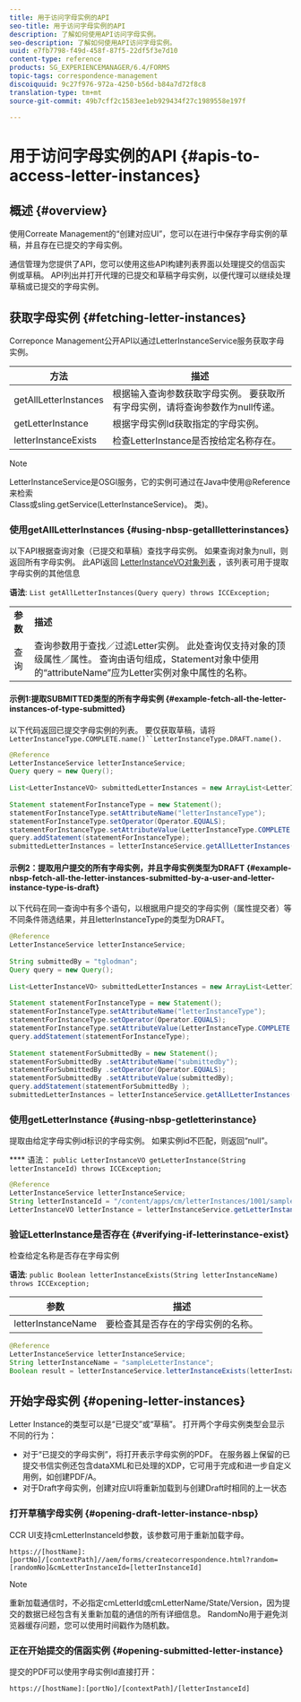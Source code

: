 ```yaml
---
title: 用于访问字母实例的API
seo-title: 用于访问字母实例的API
description: 了解如何使用API访问字母实例。
seo-description: 了解如何使用API访问字母实例。
uuid: e7fb7798-f49d-458f-87f5-22df5f3e7d10
content-type: reference
products: SG_EXPERIENCEMANAGER/6.4/FORMS
topic-tags: correspondence-management
discoiquuid: 9c27f976-972a-4250-b56d-b84a7d72f8c8
translation-type: tm+mt
source-git-commit: 49b7cff2c1583ee1eb929434f27c1989558e197f

---
```



# 用于访问字母实例的API {#apis-to-access-letter-instances}

## 概述 {#overview}

使用Correate Management的“创建对应UI”，您可以在进行中保存字母实例的草稿，并且存在已提交的字母实例。

通信管理为您提供了API，您可以使用这些API构建列表界面以处理提交的信函实例或草稿。 API列出并打开代理的已提交和草稿字母实例，以便代理可以继续处理草稿或已提交的字母实例。

## 获取字母实例 {#fetching-letter-instances}

Correponce Management公开API以通过LetterInstanceService服务获取字母实例。

| 方法 | 描述 |
|--- |--- |
| getAllLetterInstances | 根据输入查询参数获取字母实例。 要获取所有字母实例，请将查询参数作为null传递。 |
| getLetterInstance | 根据字母实例Id获取指定的字母实例。 |
| letterInstanceExists | 检查LetterInstance是否按给定名称存在。 |

>[!NOTE]
>
>LetterInstanceService是OSGI服务，它的实例可通过在Java中使用@Reference来检索\
>Class或sling.getService(LetterInstanceService)。 类)。

### 使用getAllLetterInstances {#using-nbsp-getallletterinstances}

以下API根据查询对象（已提交和草稿）查找字母实例。 如果查询对象为null，则返回所有字母实例。 此API返回 [LetterInstanceVO对象列表](https://helpx.adobe.com/aem-forms/6-2/javadocs/com/adobe/icc/dbforms/obj/LetterInstanceVO.html) ，该列表可用于提取字母实例的其他信息

**语法**: `List getAllLetterInstances(Query query) throws ICCException;`

<table> 
 <tbody> 
  <tr> 
   <td><strong>参数</strong></td> 
   <td><strong>描述</strong></td> 
  </tr> 
  <tr> 
   <td>查询</td> 
   <td>查询参数用于查找／过滤Letter实例。 此处查询仅支持对象的顶级属性／属性。 查询由语句组成，Statement对象中使用的“attributeName”应为Letter实例对象中属性的名称。<br /> </td> 
  </tr> 
 </tbody> 
</table>

#### 示例1:提取SUBMITTED类型的所有字母实例 {#example-fetch-all-the-letter-instances-of-type-submitted}

以下代码返回已提交字母实例的列表。 要仅获取草稿，请将 `LetterInstanceType.COMPLETE.name()``LetterInstanceType.DRAFT.name().`

```java
@Reference
LetterInstanceService letterInstanceService;
Query query = new Query();
 
List<LetterInstanceVO> submittedLetterInstances = new ArrayList<LetterInstanceVO>();
 
Statement statementForInstanceType = new Statement();
statementForInstanceType.setAttributeName("letterInstanceType");
statementForInstanceType.setOperator(Operator.EQUALS);
statementForInstanceType.setAttributeValue(LetterInstanceType.COMPLETE.name());
query.addStatement(statementForInstanceType);
submittedLetterInstances = letterInstanceService.getAllLetterInstances(query);
```

#### 示例2：提取用户提交的所有字母实例，并且字母实例类型为DRAFT {#example-nbsp-fetch-all-the-letter-instances-submitted-by-a-user-and-letter-instance-type-is-draft}

以下代码在同一查询中有多个语句，以根据用户提交的字母实例（属性提交者）等不同条件筛选结果，并且letterInstanceType的类型为DRAFT。

```java
@Reference
LetterInstanceService letterInstanceService;
 
String submittedBy = "tglodman";
Query query = new Query();
 
List<LetterInstanceVO> submittedLetterInstances = new ArrayList<LetterInstanceVO>();
 
Statement statementForInstanceType = new Statement();
statementForInstanceType.setAttributeName("letterInstanceType");
statementForInstanceType.setOperator(Operator.EQUALS);
statementForInstanceType.setAttributeValue(LetterInstanceType.COMPLETE.name());
query.addStatement(statementForInstanceType);
 
Statement statementForSubmittedBy = new Statement();
statementForSubmittedBy .setAttributeName("submittedby");
statementForSubmittedBy .setOperator(Operator.EQUALS);
statementForSubmittedBy .setAttributeValue(submittedBy);
query.addStatement(statementForSubmittedBy );
submittedLetterInstances = letterInstanceService.getAllLetterInstances(query);
```

### 使用getLetterInstance {#using-nbsp-getletterinstance}

提取由给定字母实例id标识的字母实例。 如果实例id不匹配，则返回“null”。

**** 语法： `public LetterInstanceVO getLetterInstance(String letterInstanceId) throws ICCException;`

```java
@Reference
LetterInstanceService letterInstanceService;
String letterInstanceId = "/content/apps/cm/letterInstances/1001/sampleLetterInstance";
LetterInstanceVO letterInstance = letterInstanceService.getLetterInstance(letterInstanceId );
```

### 验证LetterInstance是否存在 {#verifying-if-letterinstance-exist}

检查给定名称是否存在字母实例

**语法**: `public Boolean letterInstanceExists(String letterInstanceName) throws ICCException;`

| **参数** | **描述** |
|---|---|
| letterInstanceName | 要检查其是否存在的字母实例的名称。 |

```java
@Reference
LetterInstanceService letterInstanceService;
String letterInstanceName = "sampleLetterInstance";
Boolean result = letterInstanceService.letterInstanceExists(letterInstanceName );
```

## 开始字母实例 {#opening-letter-instances}

Letter Instance的类型可以是“已提交”或“草稿”。 打开两个字母实例类型会显示不同的行为：

* 对于“已提交的字母实例”，将打开表示字母实例的PDF。 在服务器上保留的已提交书信实例还包含dataXML和已处理的XDP，它可用于完成和进一步自定义用例，如创建PDF/A。
* 对于Draft字母实例，创建对应UI将重新加载到与创建Draft时相同的上一状态

### 打开草稿字母实例 {#opening-draft-letter-instance-nbsp}

CCR UI支持cmLetterInstanceId参数，该参数可用于重新加载字母。

`https://[hostName]:[portNo]/[contextPath]//aem/forms/createcorrespondence.html?random=[randomNo]&cmLetterInstanceId=[letterInstanceId]`

>[!NOTE]
>
>重新加载通信时，不必指定cmLetterId或cmLetterName/State/Version，因为提交的数据已经包含有关重新加载的通信的所有详细信息。 RandomNo用于避免浏览器缓存问题，您可以使用时间戳作为随机数。

### 正在开始提交的信函实例 {#opening-submitted-letter-instance}

提交的PDF可以使用字母实例Id直接打开：

`https://[hostName]:[portNo]/[contextPath]/[letterInstanceId]`
